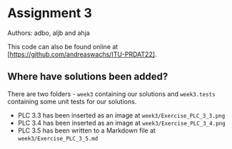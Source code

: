 # Assignment 3

Authors: adbo, aljb and ahja

This code can also be found online at [https://github.com/andreaswachs/ITU-PRDAT22].

## Where have solutions been added?

There are two folders - `week3` containing our solutions and `week3.tests` containing some unit tests for our solutions.

- PLC 3.3 has been inserted as an image at `week3/Exercise_PLC_3_3.png`
- PLC 3.4 has been inserted as an image at `week3/Exercise_PLC_3_4.png`
- PLC 3.5 has been written to a Markdown file at `week3/Exercise_PLC_3_5.md`
